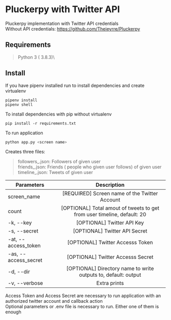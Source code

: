# Pluckerpy with Twitter API

Pluckerpy implementation with Twitter API credentials  
Without API credentials: https://github.com/Theieyrre/Pluckerpy

## Requirements
> Python 3 ( 3.8.3)\

## Install

If you have pipenv installed run to install dependencies and create virtualenv 
```
pipenv install
pipenv shell
```

To install dependencies with pip without virtualenv 
```
pip install -r requirements.txt
```

To run application
```python
python app.py <screen name>
```

Creates three files:
>followers_<screen name>.json: Followers of given user  
>friends_<screen name>.json: Friends ( people who given user follows) of given user  
>timeline_<screen name>.json: Tweets of given user

| Parameters   |      Description      |
|----------|:-------------:|
| screen_name |  [REQUIRED] Screen name of the Twitter Account |
| count |  [OPTIONAL] Total amout of tweets to get from user timeline, default: 20 |
| -k, --key |  [OPTIONAL] Twitter API Key |
| -s, --secret |  [OPTIONAL] Twitter API Secret |
| -at, --access_token |  [OPTIONAL] Twitter Accesss Token |
| -as, --access_secret |  [OPTIONAL] Twitter Accesss Secret |
| -d, --dir |  [OPTIONAL] Directory name to write outputs to, default: output|
| -v, --verbose |  Extra prints |

Access Token and Access Secret are necessary to run application with an authorized twitter account and callback action  
Optional parameters or .env file is necessary to run. Either one of them is enough 